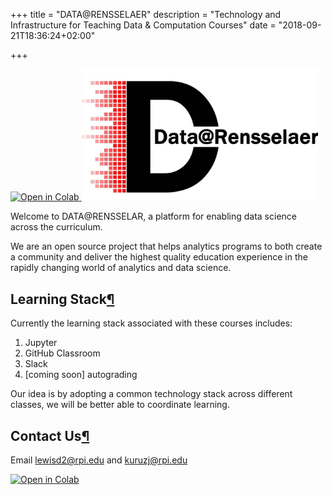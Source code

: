 +++
title = "DATA@RENSSELAER"
description = "Technology and Infrastructure for Teaching Data & Computation Courses"
date = "2018-09-21T18:36:24+02:00"

+++


<div class="cell border-box-sizing text_cell rendered"><div class="prompt input_prompt">
</div><div class="inner_cell">
<div class="text_cell_render border-box-sizing rendered_html">
<p><a href="https://colab.research.google.com/github/RPI-DATA/tutorials-intro/blob/master/website/LandingPage.ipynb" target="_blank"> <img src="https://colab.research.google.com/assets/colab-badge.svg" alt="Open in Colab"> </a>
<img src="https://raw.githubusercontent.com/leondonglh/PCAresearch/master/data-rpi_logo.jpg" width="75%"></p>

</div>
</div>
</div>
<div class="cell border-box-sizing text_cell rendered"><div class="prompt input_prompt">
</div><div class="inner_cell">
<div class="text_cell_render border-box-sizing rendered_html">
<p>Welcome to DATA@RENSSELAR, a platform for enabling data science across the curriculum.</p>
<p>We are an open source project that helps analytics programs to both create a community and deliver the highest quality education experience in the rapidly changing world of analytics and data science.</p>

</div>
</div>
</div>
<div class="cell border-box-sizing text_cell rendered"><div class="prompt input_prompt">
</div><div class="inner_cell">
<div class="text_cell_render border-box-sizing rendered_html">
<h2 id="Learning-Stack">Learning Stack<a class="anchor-link" href="#Learning-Stack">&#182;</a></h2><p>Currently the learning stack associated with these courses includes:</p>
<ol>
<li>Jupyter</li>
<li>GitHub Classroom</li>
<li>Slack</li>
<li>[coming soon] autograding</li>
</ol>

</div>
</div>
</div>
<div class="cell border-box-sizing text_cell rendered"><div class="prompt input_prompt">
</div><div class="inner_cell">
<div class="text_cell_render border-box-sizing rendered_html">
<p>Our idea is by adopting a common technology stack across different classes, we will be better able to coordinate learning.</p>

</div>
</div>
</div>
<div class="cell border-box-sizing text_cell rendered"><div class="prompt input_prompt">
</div><div class="inner_cell">
<div class="text_cell_render border-box-sizing rendered_html">
<h2 id="Contact-Us">Contact Us<a class="anchor-link" href="#Contact-Us">&#182;</a></h2><p>Email <a href="mailto:lewisd2@rpi.edu">lewisd2@rpi.edu</a> and <a href="mailto:kuruzj@rpi.edu">kuruzj@rpi.edu</a></p>

</div>
</div>
</div>
<div class="cell border-box-sizing text_cell rendered"><div class="prompt input_prompt">
</div><div class="inner_cell">
<div class="text_cell_render border-box-sizing rendered_html">
<p><a href="https://colab.research.google.com/github/RPI-DATA/tutorials-intro/blob/master/website/LandingPage.ipynb" target="_blank"> <img src="https://colab.research.google.com/assets/colab-badge.svg" alt="Open in Colab"> </a></p>

</div>
</div>
</div>
 

